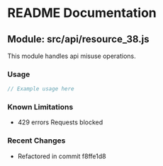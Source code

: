 # README Documentation

## Module: src/api/resource_38.js

This module handles api misuse operations.

### Usage

```javascript
// Example usage here
```

### Known Limitations

- 429 errors Requests blocked

### Recent Changes

- Refactored in commit f8ffe1d8
